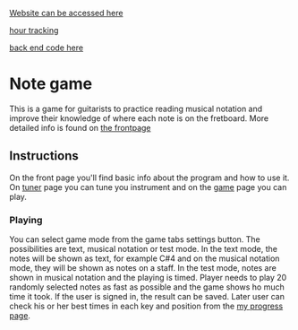 [Website can be accessed here](https://gentle-brushlands-37339.herokuapp.com/)  

[hour tracking](https://github.com/eeropu/note-game/blob/master/docs/hours.md)  

[back end code here](https://github.com/eeropu/note-game-backend)

# Note game

This is a game for guitarists to practice reading musical notation and improve their knowledge of where each note is on the fretboard.
More detailed info is found on [the frontpage](https://gentle-brushlands-37339.herokuapp.com/)

## Instructions  

On the front page you'll find basic info about the program and how to use it. On [tuner](https://gentle-brushlands-37339.herokuapp.com/tuner) page
you can tune you instrument and on the [game](https://gentle-brushlands-37339.herokuapp.com/game) page you can play.

### Playing  

You can select game mode from the game tabs settings button. The possibilities are text, musical notation or test mode.
In the text mode, the notes will be shown as text, for example C#4 and on the musical notation mode, they will be shown as notes on a staff.
In the test mode, notes are shown in musical notation and the playing is timed. Player needs to play 20 randomly selected notes as fast as
possible and the game shows ho much time it took. If the user is signed in, the result can be saved. Later user can check his or her best times in each
key and position from the [my progress page](https://gentle-brushlands-37339.herokuapp.com/my-progress).